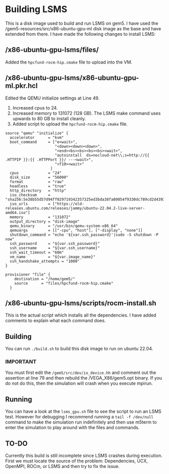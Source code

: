 # Building LSMS

This is a disk image used to build and run LSMS on gem5. I have used the /gem5-resources/src/x86-ubuntu-gpu-ml disk image as the base and have extended from there. I have made the following changes to install LSMS:

## /x86-ubuntu-gpu-lsms/files/

Added the `hpcfund-rocm-hip.cmake` file to upload into the VM.

## /x86-ubuntu-gpu-lsms/x86-ubuntu-gpu-ml.pkr.hcl

Edited the QEMU initialize settings at Line 49.

1. Increased cpus to 24.
2. Increased memory to 131072 (128 GB). The LSMS make command uses upwards to 80 GB to install cleanly.
3. Added script to upload the `hpcfund-rocm-hip.cmake` file.

```
source "qemu" "initialize" {
  accelerator      = "kvm"
  boot_command     = ["e<wait>",
                      "<down><down><down>",
                      "<end><bs><bs><bs><bs><wait>",
                      "autoinstall  ds=nocloud-net\\;s=http://{{ .HTTPIP }}:{{ .HTTPPort }}/ ---<wait>",
                      "<f10><wait>"
                    ]
  cpus             = "24"
  disk_size        = "56000"
  format           = "raw"
  headless         = "true"
  http_directory   = "http"
  iso_checksum     = "sha256:5e38b55d57d94ff029719342357325ed3bda38fa80054f9330dc789cd2d43931"
  iso_urls         = ["https://old-releases.ubuntu.com/releases/jammy/ubuntu-22.04.2-live-server-amd64.iso"]
  memory           = "131072"
  output_directory = "disk-image"
  qemu_binary      = "/usr/bin/qemu-system-x86_64"
  qemuargs         = [["-cpu", "host"], ["-display", "none"]]
  shutdown_command = "echo '${var.ssh_password}'|sudo -S shutdown -P now"
  ssh_password     = "${var.ssh_password}"
  ssh_username     = "${var.ssh_username}"
  ssh_wait_timeout = "60m"
  vm_name          = "${var.image_name}"
  ssh_handshake_attempts = "1000"
}

provisioner "file" {
    destination = "/home/gem5/"
    source      = "files/hpcfund-rocm-hip.cmake"
  }
```

## /x86-ubuntu-gpu-lsms/scripts/rocm-install.sh

This is the actual script which installs all the dependencies. I have added comments to explain what each command does.

## Building

You can run `./build.sh` to build this disk image to run on ubuntu 22.04.

### IMPORTANT

You must first edit the `/gem5/src/dev/io_device.hh` and comment out the assertion at line 79 and then rebuild the /VEGA_X86/gem5.opt binary. If you do not do this, then the simulation will crash when you execute mpirun.

## Running

You can have a look at the `lsms_gpu.sh` file to see the script to run an LSMS test. However for debugging I recommend running a `tail -f /dev/null` command to make the simulation run indefinitely and then use m5term to enter the simulation to play around with the files and commands.

## TO-DO

Currently this build is still incomplete since LSMS crashes during execution. First we must locate the source of the problem: Dependencies, UCX, OpenMPI, ROCm, or LSMS and then try to fix the issue.
